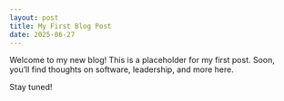 ```yaml
---
layout: post
title: My First Blog Post
date: 2025-06-27
---
```


Welcome to my new blog! This is a placeholder for my first post. Soon, you’ll find thoughts on software, leadership, and more here.

Stay tuned!
